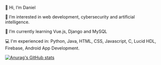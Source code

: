 👋 Hi, I’m Daniel

👀 I’m interested in web development, cybersecurity and artificial intelligence.

🌱 I’m currently learning Vue.js, Django and MySQL

💻 I'm experienced in: Python, Java, HTML, CSS, Javascript, C, Lucid HDL, Firebase, Android App Development.


[![Anurag's GitHub stats](https://github-readme-stats.vercel.app/api?username=ffeew&show_icons=true&theme=cobalt)](https://github.com/anuraghazra/github-readme-stats)
